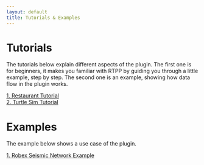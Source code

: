 ```yaml
---
layout: default
title: Tutorials & Examples
---
```

# Tutorials

The tutorials below explain different aspects of the plugin. The first one is for beginners, it makes you familiar with RTPP by guiding you through a little example, step by step. The second one is an example, showing how data flow in the plugin works.

[1. Restaurant Tutorial](tutorials/restaurant_tutorial.md)<br>
[2. Turtle Sim Tutorial](tutorials/turtle_sim_example.md)<br>

# Examples

The example below shows a use case of the plugin.

[1. Robex Seismic Network Example](tutorials/robex_seismic_network_example.md)